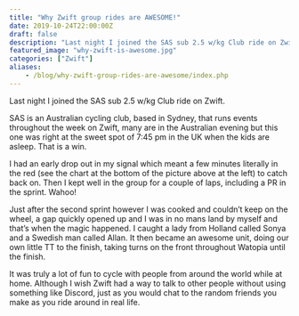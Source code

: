 ```yaml
---
title: "Why Zwift group rides are AWESOME!"
date: 2019-10-24T22:00:00Z
draft: false
description: "Last night I joined the SAS sub 2.5 w/kg Club ride on Zwift."
featured_image: "why-zwift-is-awesome.jpg"
categories: ["Zwift"]
aliases:
    - /blog/why-zwift-group-rides-are-awesome/index.php
---
```


Last night I joined the SAS sub 2.5 w/kg Club ride on Zwift.

SAS is an Australian cycling club, based in Sydney, that runs events throughout the week on Zwift, many are in the Australian evening but this one was right at the sweet spot of 7:45 pm in the UK when the kids are asleep. That is a win.

I had an early drop out in my signal which meant a few minutes literally in the red (see the chart at the bottom of the picture above at the left) to catch back on. Then I kept well in the group for a couple of laps, including a PR in the sprint. Wahoo!

Just after the second sprint however I was cooked and couldn’t keep on the wheel, a gap quickly opened up and I was in no mans land by myself and that’s when the magic happened. I caught a lady from Holland called Sonya and a Swedish man called Allan. It then became an awesome unit, doing our own little TT to the finish, taking turns on the front throughout Watopia until the finish.

It was truly a lot of fun to cycle with people from around the world while at home. Although I wish Zwift had a way to talk to other people without using something like Discord, just as you would chat to the random friends you make as you ride around in real life.